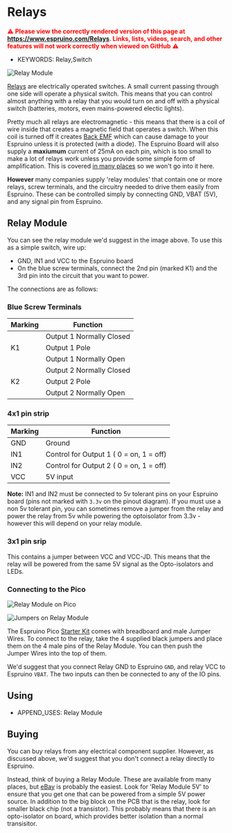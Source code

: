 <!--- Copyright (c) 2013 Gordon Williams, Pur3 Ltd. See the file LICENSE for copying permission. -->
Relays
=====

<span style="color:red">:warning: **Please view the correctly rendered version of this page at https://www.espruino.com/Relays. Links, lists, videos, search, and other features will not work correctly when viewed on GitHub** :warning:</span>

* KEYWORDS: Relay,Switch

![Relay Module](Relays/2x.jpg)

[Relays](http://en.wikipedia.org/wiki/Relay) are electrically operated switches. A small current passing through one side will operate a physical switch. This means that you can control almost anything with a relay that you would turn on and off with a physical switch (batteries, motors, even mains-powered electic lights).

Pretty much all relays are electromagnetic - this means that there is a coil of wire inside that creates a magnetic field that operates a switch. When this coil is turned off it creates [Back EMF](http://en.wikipedia.org/wiki/Counter-electromotive_force) which can cause damage to your Espruino unless it is protected (with a diode). The Espruino Board will also supply a **maxiumum** current of 25mA on each pin, which is too small to make a lot of relays work unless you provide some simple form of amplification. This is covered [in many places](http://makezine.com/2009/02/02/connecting-a-relay-to-arduino/) so we won't go into it here.

**However** many companies supply 'relay modules' that contain one or more relays, screw terminals, and the circuitry needed to drive them easily from Espruino. These can be controlled simply by connecting GND, VBAT (5V), and any signal pin from Espruino.

Relay Module
----------

You can see the relay module we'd suggest in the image above. To use this as a simple switch, wire up:

* GND, IN1 and VCC to the Espruino board
* On the blue screw terminals, connect the 2nd pin (marked K1) and the 3rd pin into the circuit that you want to power.

The connections are as follows:

### Blue Screw Terminals

| Marking | Function |
| ------- | -------- |
|         | Output 1 Normally Closed |
| K1      | Output 1 Pole |
|         | Output 1 Normally Open |
|         | Output 2 Normally Closed |
| K2      | Output 2 Pole |
|         | Output 2 Normally Open |

### 4x1 pin strip

| Marking | Function |
| ------- | -------- |
| GND     | Ground |
| IN1     | Control for Output 1 ( 0 = on, 1 = off) |
| IN2     | Control for Output 2 ( 0 = on, 1 = off) |
| VCC     | 5V input |

**Note:** IN1 and IN2 must be connected to 5v tolerant pins on your Espruino board (pins not marked with `3.3v` on the pinout diagram). If you must use a non 5v tolerant pin, you can sometimes remove a jumper from the relay and power the relay from 5v while powering the optoisolator from 3.3v - however this will depend on your relay module.

### 3x1 pin srip

This contains a jumper between VCC and VCC-JD. This means that the relay will be powered from the same 5V signal as the Opto-isolators and LEDs.

### Connecting to the Pico

![Relay Module on Pico](Relays/pico.jpg)

![Jumpers on Relay Module](Relays/jumperwire.jpg)

The Espruino Pico [Starter Kit](/Espruino+Kits) comes with breadboard and male Jumper Wires. To connect to the relay, take the 4 supplied black jumpers and place them on the 4 male pins of the Relay Module. You can then push the Jumper Wires into the top of them.

We'd suggest that you connect Relay GND to Espruino `GND`, and relay VCC to Espruino `VBAT`. The two inputs can then be connected to any of the IO pins.

Using 
-----

* APPEND_USES: Relay Module

Buying
-----

You can buy relays from any electrical component supplier. However, as discussed above, we'd suggest that you don't connect a relay directly to Espruino.

Instead, think of buying a Relay Module. These are available from many places, but [eBay](http://www.ebay.com/sch/i.html?_nkw=relay+module+5v) is probably the easiest. Look for 'Relay Module 5V' to ensure that you get one that can be powered from a simple 5V power source. In addition to the big block on the PCB that is the relay, look for smaller black chip (not a transistor). This probably means that there is an opto-isolator on board, which provides better isolation than a normal transisitor.


